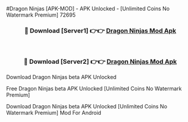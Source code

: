 #Dragon Ninjas [APK-MOD] - APK Unlocked - [Unlimited Coins No Watermark Premium] 72695



<div align="center">

<h3>🔴 Download [Server1] 👉👉 <a href="https://momento.my/?title=Dragon_Ninjas">Dragon Ninjas Mod Apk</a></h3><br>

<h3>🔴 Download [Server2] 👉👉 <a href="https://momento.my/?title=Dragon_Ninjas">Dragon Ninjas Mod Apk</a></h3>
</div>



Download Dragon Ninjas beta APK Unlocked

Free Dragon Ninjas beta APK Unlocked [Unlimited Coins No Watermark Premium]

Download Dragon Ninjas beta APK Unlocked [Unlimited Coins No Watermark Premium] Mod For Android
